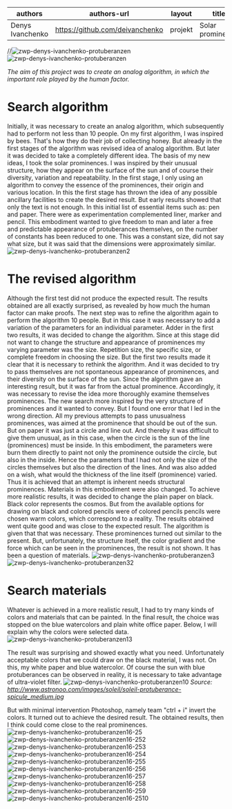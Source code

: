 | authors | authors-url | layout | title | type |
| ------ | ------ | ------ | ------ | ------ |
| Denys Ivanchenko | https://github.com/deivanchenko | projekt | Solar prominence | projekt |


//![zwp-denys-ivanchenko-protuberanzen](https://cloud.githubusercontent.com/assets/26521639/24083269/50dfe228-0cd4-11e7-9658-bbe0ce6b438b.png)
![zwp-denys-ivanchenko-protuberanzen](https://github.com/deivanchenko/gestalten-in-code-1/blob/master/projects/solar-prominence/thumb.png)


*The aim of this project was to create an analog algorithm, in which the important role played by the human factor.*

#  Search algorithm
Initially, it was necessary to create an analog algorithm, which subsequently had to perform not less than 10 people. On my first algorithm, I was inspired by bees. That's how they do their job of collecting honey. But already in the first stages of the algorithm was revised idea of analog algorithm. But later it was decided to take a completely different idea.
The basis of my new ideas, I took the solar prominences. I was inspired by their unusual structure, how they appear on the surface of the sun and of course their diversity, variation and repeatability.
In the first stage, I only using an algorithm to convey the essence of the prominences, their origin and various location. In this the first stage has thrown the idea of any possible ancillary facilities to create the desired result. But early results showed that only the text is not enough. In this initial list of essential items such as: pen and paper. There were as experimentation complemented liner, marker and pencil. This embodiment wanted to give freedom to man and later a free and predictable appearance of protuberances themselves, on the number of constants has been reduced to one. This was a constant size, did not say what size, but it was said that the dimensions were approximately similar.
![zwp-denys-ivanchenko-protuberanzen2](https://cloud.githubusercontent.com/assets/26521639/24083210/ad93a5f0-0cd3-11e7-9bd6-a6d37c094fa9.png)

# The revised algorithm
Although the first test did not produce the expected result. The results obtained are all exactly surprised, as revealed by how much the human factor can make proofs.
The next step was to refine the algorithm again to perform the algorithm 10 people. But in this case it was necessary to add a variation of the parameters for an individual parameter. Adder in the first two results, it was decided to change the algorithm. Since at this stage did not want to change the structure and appearance of prominences my varying parameter was the size. Repetition size, the specific size, or complete freedom in choosing the size. But the first two results made it clear that it is necessary to rethink the algorithm. And it was decided to try to pass themselves are not spontaneous appearance of prominences, and their diversity on the surface of the sun. Since the algorithm gave an interesting result, but it was far from the actual prominence.
Accordingly, it was necessary to revise the idea more thoroughly examine themselves prominences.
The new search more inspired by the very structure of prominences and it wanted to convey. But I found one error that I led in the wrong direction. All my previous attempts to pass unusualness prominences, was aimed at the prominence that should be out of the sun.
But on paper it was just a circle and line out. And thereby it was difficult to give them unusual, as in this case, when the circle is the sun of the line (prominences) must be inside.
In this embodiment, the parameters were burn them directly to paint not only the prominence outside the circle, but also in the inside. Hence the parameters that I had not only the size of the circles themselves but also the direction of the lines. And was also added on a wish, what would the thickness of the line itself (prominence) varied. Thus it is achieved that an attempt is inherent needs structural prominences.
Materials in this embodiment were also changed. To achieve more realistic results, it was decided to change the plain paper on black. Black color represents the cosmos. But from the available options for drawing on black and colored pencils were of colored pencils pencils were chosen warm colors, which correspond to a reality.
The results obtained went quite good and was close to the expected result.
The algorithm is given that that was necessary. These prominences turned out similar to the present. But, unfortunately, the structure itself, the color gradient and the force which can be seen in the prominences, the result is not shown. It has been a question of materials.
![zwp-denys-ivanchenko-protuberanzen3](https://cloud.githubusercontent.com/assets/26521639/24083213/adabddbe-0cd3-11e7-9193-f3025ac3e3e9.png)
![zwp-denys-ivanchenko-protuberanzen32](https://cloud.githubusercontent.com/assets/26521639/24083239/ae19f6f0-0cd3-11e7-821e-bf290d68eab5.png)

# Search materials
Whatever is achieved in a more realistic result, I had to try many kinds of colors and materials that can be painted.
In the final result, the choice was stopped on the blue watercolors and plain white office paper. Below, I will explain why the colors were selected data.
![zwp-denys-ivanchenko-protuberanzen13](https://cloud.githubusercontent.com/assets/26521639/24083215/adbe625e-0cd3-11e7-84fd-34c6a3bf06a4.png)

The result was surprising and showed exactly what you need.
Unfortunately acceptable colors that we could draw on the black material, I was not.
On this, my white paper and blue watercolor.
Of course the sun with blue protuberances can be observed in reality, it is necessary to take advantage of ultra-violet filter.
![zwp-denys-ivanchenko-protuberanzen10](https://cloud.githubusercontent.com/assets/26521639/24083214/adbb6c98-0cd3-11e7-9780-ce0a639a38bb.png)
*Source: http://www.astronoo.com/images/soleil/soleil-protuberance-spicule_medium.jpg*

But with minimal intervention Photoshop, namely team "ctrl + i" invert the colors.
It turned out to achieve the desired result.
The obtained results, then I think could come close to the real prominences.
![zwp-denys-ivanchenko-protuberanzen16-25](https://cloud.githubusercontent.com/assets/26521639/24083219/adc279b6-0cd3-11e7-9e77-52f399fffc9e.png)
![zwp-denys-ivanchenko-protuberanzen16-252](https://cloud.githubusercontent.com/assets/26521639/24083221/add6be8a-0cd3-11e7-90b2-d5c655bb8edc.png)
![zwp-denys-ivanchenko-protuberanzen16-253](https://cloud.githubusercontent.com/assets/26521639/24083222/add85a74-0cd3-11e7-9cc8-dd6eb8fca63f.png)
![zwp-denys-ivanchenko-protuberanzen16-254](https://cloud.githubusercontent.com/assets/26521639/24083224/add97378-0cd3-11e7-9eb6-34ff41f4216f.png)
![zwp-denys-ivanchenko-protuberanzen16-255](https://cloud.githubusercontent.com/assets/26521639/24083227/adecafec-0cd3-11e7-9794-f35fd4a10f00.png)
![zwp-denys-ivanchenko-protuberanzen16-256](https://cloud.githubusercontent.com/assets/26521639/24083231/adf10808-0cd3-11e7-82c6-1c54ea826ba4.png)
![zwp-denys-ivanchenko-protuberanzen16-257](https://cloud.githubusercontent.com/assets/26521639/24083229/adefbb60-0cd3-11e7-94cc-3430471a384d.png)
![zwp-denys-ivanchenko-protuberanzen16-258](https://cloud.githubusercontent.com/assets/26521639/24083233/ae026f44-0cd3-11e7-980e-f20e68e37032.png)
![zwp-denys-ivanchenko-protuberanzen16-259](https://cloud.githubusercontent.com/assets/26521639/24083235/ae06de12-0cd3-11e7-8782-d42e5f0bbba0.png)
![zwp-denys-ivanchenko-protuberanzen16-2510](https://cloud.githubusercontent.com/assets/26521639/24083237/ae0da7b0-0cd3-11e7-8d72-48a341719e8d.png)


